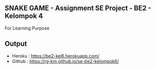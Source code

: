 ## SNAKE GAME - Assignment SE Project - BE2 - Kelompok 4
For Learning Purpose

## Output
- Heroku : https://be2-kel6.herokuapp.com/
- Github : https://rg-km.github.io/se-be2-kelompok6/

